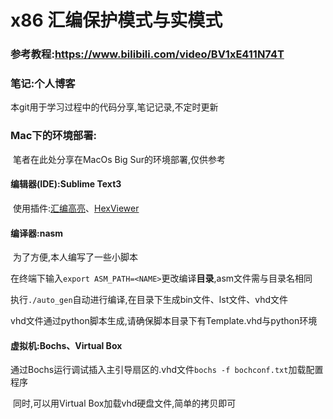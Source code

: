 # x86 汇编保护模式与实模式



### 	参考教程:https://www.bilibili.com/video/BV1xE411N74T

### 	笔记:个人博客

本git用于学习过程中的代码分享,笔记记录,不定时更新

### 	Mac下的环境部署:

​	笔者在此处分享在MacOs Big Sur的环境部署,仅供参考

#### 		编辑器(IDE):Sublime Text3

​		使用插件:[汇编高亮](https://blog.csdn.net/liuchuo/article/details/51987174)、[HexViewer](https://facelessuser.github.io/HexViewer/)

#### 		编译器:nasm

​	为了方便,本人编写了一些小脚本

​	在终端下输入`export ASM_PATH=<NAME>`更改编译**目录**,asm文件需与目录名相同

​	执行`./auto_gen`自动进行编译,在目录下生成bin文件、lst文件、vhd文件

​	vhd文件通过python脚本生成,请确保脚本目录下有Template.vhd与python环境

#### 		虚拟机:Bochs、Virtual Box

​		通过Bochs运行调试插入主引导扇区的.vhd文件`bochs -f bochconf.txt`加载配置程序

​		同时,可以用Virtual Box加载vhd硬盘文件,简单的拷贝即可

#### 				

